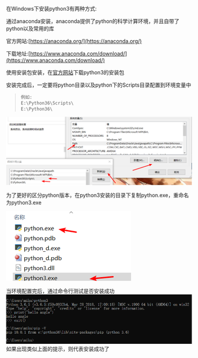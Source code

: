 在Windows下安装python3有两种方式:

通过anaconda安装，anaconda提供了python的科学计算环境，并且自带了python以及常用的库

官方网站:[https://anaconda.org/](https://anaconda.org/)

下载地址:[https://www.anaconda.com/download/](https://www.anaconda.com/download/)

使用安装包安装，在[官方网站](https://www.python.org/downloads/)下载python3的安装包

安装完成后，一定要将python目录以及python下的Scripts目录配置到环境变量中

> ```
> 例如:
> E:\Python36\Scripts\
> E:\Python36\
> ```

![](/assets/1.1.1-1.png)

为了更好的区分python版本，在python3安装的目录下复制python.exe，重命名为python3.exe

![](/assets/1.1.1-2.png)

当环境配置完后，通过命令行测试是否安装成功![](/assets/1.1.1-4.png)如果出现类似上面的提示，则代表安装成功了

